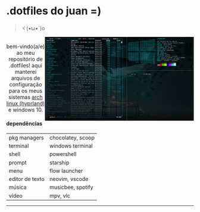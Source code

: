 # .dotfiles do juan =)
>ヾ(•ω•`)o
<p align="center">
	<img src="https://github.com/juanmadeira/.dotfiles/blob/main/screenshots/windows-1.png" align="right" width="400px" alt="windows screenshot"
</p>
<br>
bem-vindo(a/e) ao meu repositório de .dotfiles! aqui manterei arquivos de configuração para os meus sistemas <a href="https://github.com/juanmadeira/.dotfiles">arch linux (hyprland)</a> e windows 10.

#### dependências
|                 |                      |
| --------------- | -------------------- |
| pkg managers    | chocolatey, scoop    |
| terminal        | windows terminal     |
| shell           | powershell           |
| prompt          | starship             |
| menu            | flow launcher        |
| editor de texto | neovim, vscode       |
| música          | musicbee, spotify    |
| vídeo           | mpv, vlc             |

---

